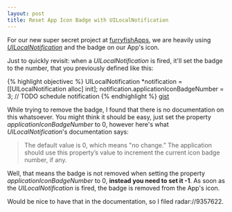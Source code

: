 ```yaml
---
layout: post
title: Reset App Icon Badge with UILocalNotification
---
```



For our new super secret project at [furryfishApps](http://furryfishapps.com "furryfishApps"), we are heavily using *[UILocalNotification](http://developer.apple.com/library/ios/#documentation/iphone/Reference/UILocalNotification_Class/Reference/Reference.html "Apple's docs on UILocalNotification")* and the badge on our App's icon. 

Just to quickly revisit: when a *UILocalNotification* is fired, it'll set the badge to the number, that you previously defined like this:

{% highlight objectivec %}
UILocalNotification *notification = [[UILocalNotification alloc] init];
notification.applicationIconBadgeNumber = 3;
// TODO schedule notification
{% endhighlight %}
<a class="gist" href="https://gist.github.com/949534">gist</a>

While trying to remove the badge, I found that there is no documentation on this whatsoever. You might think it should be easy, just set the property *applicationIconBadgeNumber* to 0, however here's what *UILocalNotification*'s documentation says:

> The default value is 0, which means "no change.” The application should use this property’s value to increment the current icon badge number, if any.

Well, that means the badge is not removed when setting the property *applicationIconBadgeNumber* to 0, **instead you need to set it -1**. As soon as the *UILocalNotification* is fired, the badge is removed from the App's icon.

Would be nice to have that in the documentation, so I filed radar://9357622.